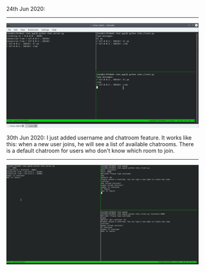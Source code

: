 24th Jun 2020:
___
![first](first.gif)

30th Jun 2020:
I just added username and chatroom feature. It works like this: when a new user joins, he will see a list of available chatrooms.
There is a default chatroom for users who don't know which room to join.
___
![second](second.png)
